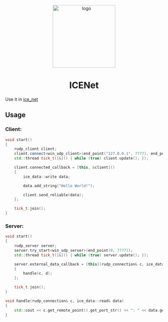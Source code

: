 <p align="center">
  <img src="https://github.com/larty77/ICENet/assets/125078218/c28309e2-377a-450f-9440-8b7e8eaf335a" alt="logo" width="200" height="200">
</p>

<h1 align="center" tabindex="-1" dir="auto"><a class="anchor" aria-hidden="true"></a>ICENet</h1>

Use it in <a href = "https://github.com/larty77/ice_net">ice_net</a>

<h2 tabindex="-1" dir="auto"><a class="anchor" aria-hidden="true"></a>Usage</h2>

<h3>Client:</h3>

```cpp
void start()
{
	rudp_client client;
	client.connect<win_udp_client>(end_point("127.0.0.1", 7777), end_point(0, 0));
	std::thread tick_t([&]() { while (true) client.update(); });

	client.connected_callback = [this, &client]()
	{
		ice_data::write data;

		data.add_string("Hello World!");

		client.send_reliable(data);
	};

	tick_t.join();
}
```

<h3>Server:</h3>

```cpp
void start()
{
	rudp_server server;
	server.try_start<win_udp_server>(end_point(0, 7777));
	std::thread tick_t([&]() { while (true) server.update(); });

	server.external_data_callback = [this](rudp_connection& c, ice_data::read& d) 
	{
		handle(c, d); 
	};

	tick_t.join();
}

void handle(rudp_connection& c, ice_data::read& data)
{
	std::cout << c.get_remote_point().get_port_str() << ": " << data.get_string() << "\n";
}
```

